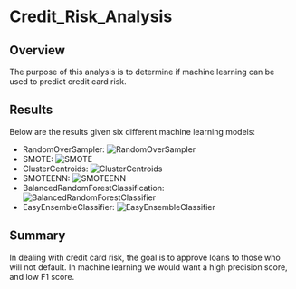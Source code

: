 # Credit_Risk_Analysis

## Overview
The purpose of this analysis is to determine if machine learning can be used to predict credit card risk.

## Results
Below are the results given six different machine learning models:

- RandomOverSampler:
  ![RandomOverSampler](https://user-images.githubusercontent.com/90434010/150690107-8cab9b59-851a-4bc5-a43d-c89ed90d240e.PNG)
- SMOTE:
  ![SMOTE](https://user-images.githubusercontent.com/90434010/150690125-fb740242-b491-42d6-96aa-c31b5208815d.PNG)
- ClusterCentroids:
  ![ClusterCentroids](https://user-images.githubusercontent.com/90434010/150690171-bfb5906b-1912-4793-be4f-8f812bb9328c.PNG)
- SMOTEENN:
  ![SMOTEENN](https://user-images.githubusercontent.com/90434010/150690174-11d7b89b-ddb2-4746-93cb-5d3613d3c0cd.PNG)
- BalancedRandomForestClassification:
  ![BalancedRandomForestClassifier](https://user-images.githubusercontent.com/90434010/150690179-08afb3d6-0921-48f6-a83c-d953d3e301d8.PNG)
- EasyEnsembleClassifier:
  ![EasyEnsembleClassifier](https://user-images.githubusercontent.com/90434010/150690183-3285b403-198b-4b9c-8ce7-40323674c28e.PNG)

## Summary
In dealing with credit card risk, the goal is to approve loans to those who will not default. In machine learning we would want a high precision score, and low F1 score.
